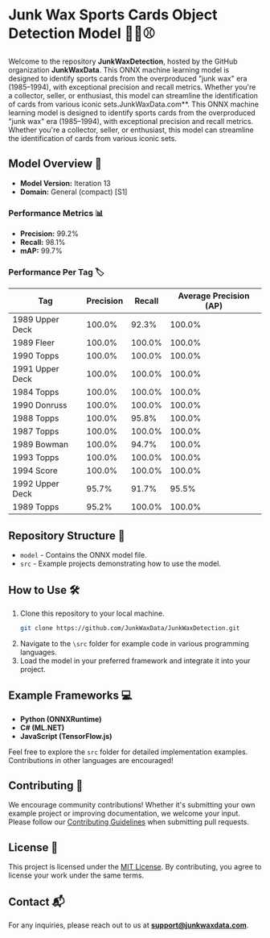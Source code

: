 # Junk Wax Sports Cards Object Detection Model 🎴🏀⚾

Welcome to the repository **JunkWaxDetection**, hosted by the GitHub organization **JunkWaxData**. This ONNX machine learning model is designed to identify sports cards from the overproduced "junk wax" era (1985–1994), with exceptional precision and recall metrics. Whether you're a collector, seller, or enthusiast, this model can streamline the identification of cards from various iconic sets.JunkWaxData.com\*\*. This ONNX machine learning model is designed to identify sports cards from the overproduced "junk wax" era (1985–1994), with exceptional precision and recall metrics. Whether you're a collector, seller, or enthusiast, this model can streamline the identification of cards from various iconic sets.

## Model Overview 🧠

- **Model Version:** Iteration 13
- **Domain:** General (compact) [S1]

### Performance Metrics 📊

- **Precision:** 99.2%
- **Recall:** 98.1%
- **mAP:** 99.7%

### Performance Per Tag 🏷️

| Tag             | Precision | Recall | Average Precision (AP) |
| --------------- | --------- | ------ | ---------------------- |
| 1989 Upper Deck | 100.0%    | 92.3%  | 100.0%                 |
| 1989 Fleer      | 100.0%    | 100.0% | 100.0%                 |
| 1990 Topps      | 100.0%    | 100.0% | 100.0%                 |
| 1991 Upper Deck | 100.0%    | 100.0% | 100.0%                 |
| 1984 Topps      | 100.0%    | 100.0% | 100.0%                 |
| 1990 Donruss    | 100.0%    | 100.0% | 100.0%                 |
| 1988 Topps      | 100.0%    | 95.8%  | 100.0%                 |
| 1987 Topps      | 100.0%    | 100.0% | 100.0%                 |
| 1989 Bowman     | 100.0%    | 94.7%  | 100.0%                 |
| 1993 Topps      | 100.0%    | 100.0% | 100.0%                 |
| 1994 Score      | 100.0%    | 100.0% | 100.0%                 |
| 1992 Upper Deck | 95.7%     | 91.7%  | 95.5%                  |
| 1989 Topps      | 95.2%     | 100.0% | 100.0%                 |

## Repository Structure 📂

- `model` - Contains the ONNX model file.
- `src` - Example projects demonstrating how to use the model.

## How to Use 🛠️

1. Clone this repository to your local machine.
   ```bash
   git clone https://github.com/JunkWaxData/JunkWaxDetection.git
   ```
2. Navigate to the `\src` folder for example code in various programming languages.
3. Load the model in your preferred framework and integrate it into your project.

## Example Frameworks 💻

- **Python (ONNXRuntime)**
- **C# (ML.NET)**
- **JavaScript (TensorFlow\.js)**

Feel free to explore the `src` folder for detailed implementation examples. Contributions in other languages are encouraged!

## Contributing 🤝

We encourage community contributions! Whether it's submitting your own example project or improving documentation, we welcome your input. Please follow our [Contributing Guidelines](CONTRIBUTING.md) when submitting pull requests.

## License 📄

This project is licensed under the [MIT License](LICENSE). By contributing, you agree to license your work under the same terms.

## Contact 📬

For any inquiries, please reach out to us at **[support@junkwaxdata.com](mailto\:support@junkwaxdata.com)**.

